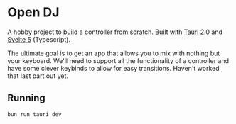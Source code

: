 # Open DJ

A hobby project to build a controller from scratch. Built with [Tauri 2.0](https://tauri.app) and [Svelte 5](https://svelte.dev) (Typescript).

The ultimate goal is to get an app that allows you to mix with nothing but your keyboard.
We'll need to support all the functionality of a controller and have some clever keybinds to allow for easy transitions.
Haven't worked that last part out yet.

## Running

```shell
bun run tauri dev
```
